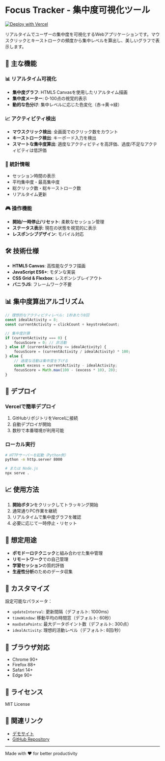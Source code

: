 # Focus Tracker - 集中度可視化ツール

[![Deploy with Vercel](https://vercel.com/button)](https://vercel.com/new/clone?repository-url=https://github.com/iidaatcnt/focus-tracker)

リアルタイムでユーザーの集中度を可視化するWebアプリケーションです。マウスクリックとキーストロークの頻度から集中レベルを算出し、美しいグラフで表示します。

## 🚀 主な機能

### 📊 リアルタイム可視化
- **集中度グラフ**: HTML5 Canvasを使用したリアルタイム描画
- **集中度メーター**: 0-100点の視覚的表示
- **動的な色分け**: 集中レベルに応じた色変化（赤→黄→緑）

### 📈 アクティビティ検出
- **マウスクリック検出**: 全画面でのクリック数をカウント
- **キーストローク検出**: キーボード入力を検出
- **スマートな集中度算出**: 適度なアクティビティを高評価、過度/不足なアクティビティは低評価

### 📱 統計情報
- セッション時間の表示
- 平均集中度・最高集中度
- 総クリック数・総キーストローク数
- リアルタイム更新

### 🎮 操作機能
- **開始/一時停止/リセット**: 柔軟なセッション管理
- **ステータス表示**: 現在の状態を視覚的に表示
- **レスポンシブデザイン**: モバイル対応

## 🛠️ 技術仕様

- **HTML5 Canvas**: 高性能なグラフ描画
- **JavaScript ES6+**: モダンな実装
- **CSS Grid & Flexbox**: レスポンシブレイアウト
- **バニラJS**: フレームワーク不要

## 📊 集中度算出アルゴリズム

```javascript
// 理想的なアクティビティレベル: 1秒あたり8回
const idealActivity = 8;
const currentActivity = clickCount + keystrokeCount;

// 集中度計算
if (currentActivity === 0) {
    focusScore = 0; // 非活動
} else if (currentActivity <= idealActivity) {
    focusScore = (currentActivity / idealActivity) * 100;
} else {
    // 過度な活動は集中度を下げる
    const excess = currentActivity - idealActivity;
    focusScore = Math.max(100 - (excess * 10), 20);
}
```

## 🚀 デプロイ

### Vercelで簡単デプロイ
1. GitHubリポジトリをVercelに接続
2. 自動デプロイが開始
3. 数秒で本番環境が利用可能

### ローカル実行
```bash
# HTTPサーバーを起動（Python例）
python -m http.server 8000

# または Node.js
npx serve .
```

## 📈 使用方法

1. **開始ボタン**をクリックしてトラッキング開始
2. 通常通りPC作業を継続
3. リアルタイムで集中度グラフを確認
4. 必要に応じて一時停止・リセット

## 🎯 想定用途

- **ポモドーロテクニック**と組み合わせた集中管理
- **リモートワーク**での自己管理
- **学習セッション**の質的評価
- **生産性分析**のためのデータ収集

## 🔧 カスタマイズ

設定可能なパラメータ：
- `updateInterval`: 更新間隔（デフォルト: 1000ms）
- `timeWindow`: 移動平均の時間窓（デフォルト: 60秒）
- `maxDataPoints`: 最大データポイント数（デフォルト: 300点）
- `idealActivity`: 理想的活動レベル（デフォルト: 8回/秒）

## 📱 ブラウザ対応

- Chrome 90+
- Firefox 88+
- Safari 14+
- Edge 90+

## 📝 ライセンス

MIT License

## 🔗 関連リンク

- [デモサイト](https://focus-tracker-iidaatcnt.vercel.app)
- [GitHub Repository](https://github.com/iidaatcnt/focus-tracker)

---

Made with ❤️ for better productivity